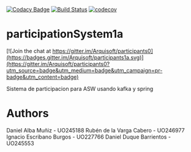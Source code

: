[![Codacy Badge](https://api.codacy.com/project/badge/Grade/8538b6fe8c19496c9b65394be50bf830)](https://www.codacy.com/app/DanielAlba96/participationSystem1a?utm_source=github.com&amp;utm_medium=referral&amp;utm_content=Arquisoft/participationSystem1a&amp;utm_campaign=Badge_Grade)
[![Build Status](https://travis-ci.org/Arquisoft/participationSystem1a.svg?branch=master)](https://travis-ci.org/Arquisoft/participationSystem1a)
[![codecov](https://codecov.io/gh/Arquisoft/participationSystem1a/branch/master/graph/badge.svg)](https://codecov.io/gh/Arquisoft/participationSystem1a)


# participationSystem1a

[![Join the chat at https://gitter.im/Arquisoft/participants0](https://badges.gitter.im/Arquisoft/participants1a.svg)](https://gitter.im/Arquisoft/participants0?utm_source=badge&utm_medium=badge&utm_campaign=pr-badge&utm_content=badge)

Sistema de participacion para ASW usando kafka y spring

# Authors

Daniel Alba Muñiz - UO245188
Rubén de la Varga Cabero - UO246977
Ignacio Escribano Burgos - UO227766 
Daniel Duque Barrientos - UO245553

